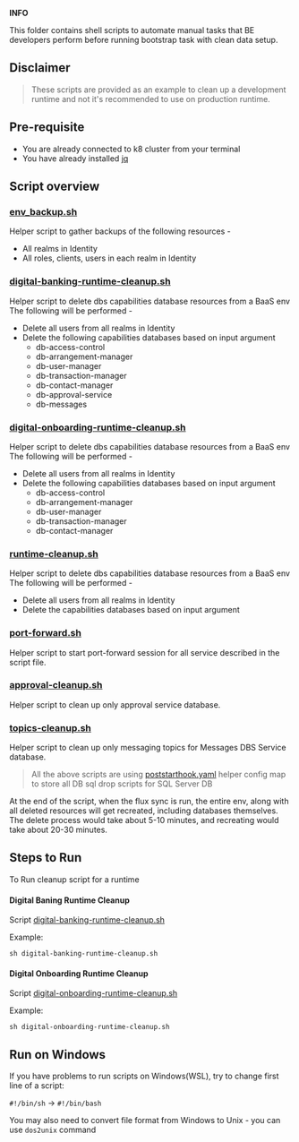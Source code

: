 **INFO**

This folder contains shell scripts to automate manual tasks that BE developers perform before running bootstrap task
with clean data setup.

## Disclaimer
> These scripts are provided as an example to clean up a development runtime 
> and not it's recommended to use on production runtime. 

## Pre-requisite

* You are already connected to k8 cluster from your terminal
* You have already installed [jq](https://stedolan.github.io/jq/download/)

## Script overview

### [env_backup.sh](env_backup.sh)
Helper script to gather backups of the following resources -
* All realms in Identity
* All roles, clients, users in each realm in Identity

### [digital-banking-runtime-cleanup.sh](digital-banking-runtime-cleanup.sh)
Helper script to delete dbs capabilities database resources from a BaaS env
The following will be performed -
* Delete all users from all realms in Identity
* Delete the following capabilities databases based on input argument
  * db-access-control
  * db-arrangement-manager
  * db-user-manager
  * db-transaction-manager
  * db-contact-manager
  * db-approval-service
  * db-messages

### [digital-onboarding-runtime-cleanup.sh](digital-onboarding-runtime-cleanup.sh)
Helper script to delete dbs capabilities database resources from a BaaS env
The following will be performed -
* Delete all users from all realms in Identity
* Delete the following capabilities databases based on input argument 
  * db-access-control 
  * db-arrangement-manager 
  * db-user-manager 
  * db-transaction-manager 
  * db-contact-manager

### [runtime-cleanup.sh](runtime-cleanup.sh)
Helper script to delete dbs capabilities database resources from a BaaS env
The following will be performed -
* Delete all users from all realms in Identity
* Delete the capabilities databases based on input argument


### [port-forward.sh](port-forward.sh)
Helper script to start port-forward session for all service described in the script file. 

### [approval-cleanup.sh](approval-cleanup.sh)
Helper script to clean up only approval service database.

### [topics-cleanup.sh](topics-cleanup.sh)
Helper script to clean up only messaging topics for Messages DBS Service database.

> All the above scripts are using [poststarthook.yaml](poststarthook.yaml) helper config map to  store all DB sql drop scripts for SQL Server DB

At the end of the script, when the flux sync is run, the entire env, along with all deleted resources will get recreated, including databases themselves.
The delete process would take about 5-10 minutes, and recreating would take about 20-30 minutes.

## Steps to Run

To Run cleanup script for a runtime
#### Digital Baning Runtime Cleanup 
Script [digital-banking-runtime-cleanup.sh](digital-banking-runtime-cleanup.sh)

Example:
```
sh digital-banking-runtime-cleanup.sh
```
#### Digital Onboarding Runtime Cleanup
Script [digital-onboarding-runtime-cleanup.sh](digital-onboarding-runtime-cleanup.sh)

Example:
```
sh digital-onboarding-runtime-cleanup.sh
```

## Run on Windows

If you have problems to run scripts on Windows(WSL), try to change first line of a script:

`#!/bin/sh` -> `#!/bin/bash`

You may also need to convert file format from Windows to Unix - you can use `dos2unix` command